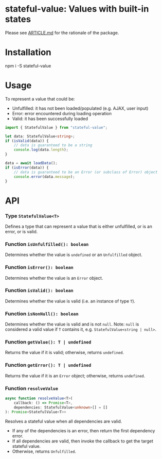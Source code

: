 stateful-value: Values with built-in states
===========================================
Please see [ARTICLE.md](https://github.com/cnshenj/stateful-value/blob/main/ARTICLE.md) for the rationale of the package.

# Installation
npm i -S stateful-value

# Usage
To represent a value that could be:
- Unfulfilled: it has not been loaded/populated (e.g. AJAX, user input)
- Error: error encountered during loading operation
- Valid: it has been successfully loaded

```typescript
import { StatefulValue } from "stateful-value";

let data: StatefulValue<string>;
if (isValid(data)) {
    // data is guaranteed to be a string
    console.log(data.length);
}

data = await loadData();
if (isError(data)) {
    // data is guaranteed to be an Error (or subclass of Error) object
    console.error(data.message);
}
```

# API
### Type `StatefulValue<T>`
Defines a type that can represent a value that is either unfulfilled, or is an error, or is valid.

### Function `isUnfulfilled(): boolean`
Determines whether the value is `undefined` or an `Unfulfilled` object.

### Function `isError(): boolean`
Determines whether the value is an `Error` object.

### Function `isValid(): boolean`
Determines whether the value is valid (i.e. an instance of type `T`).

### Function `isNonNull(): boolean`
Determines whether the value is valid and is not `null`.
Note: `null` is considered a valid value if `T` contains it, e.g. `StatefulValue<string | null>`.

### Function `getValue(): T | undefined`
Returns the value if it is valid; otherwise, returns `undefined`.

### Function `getError(): T | undefined`
Returns the value if it is an `Error` object; otherwise, returns `undefined`.

### Function `resolveValue`
```typescript
async function resolveValue<T>(
    callback: () => Promise<T>,
    dependencies: StatefulValue<unknown>[] = []
): Promise<StatefulValue<T>>
```
Resolves a stateful value when all dependencies are valid.
- If any of the dependencies is an error, then return the first dependency error.
- If all dependencies are valid, then invoke the callback to get the target stateful value.
- Otherwise, returns `Unfulfilled`.

